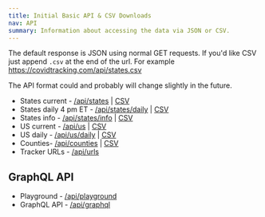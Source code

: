 ```yaml
---
title: Initial Basic API & CSV Downloads
nav: API
summary: Information about accessing the data via JSON or CSV.
---
```


The default response is JSON using normal GET requests. If you'd like CSV just append `.csv` at the end of the url. For example https://covidtracking.com/api/states.csv

The API format could and probably will change slightly in the future.

* States current - [/api/states](http://covidtracking.com/api/states) | [CSV](http://covidtracking.com/api/states.csv)
* States daily 4 pm ET - [/api/states/daily](http://covidtracking.com/api/states/daily) | [CSV](http://covidtracking.com/api/states/daily.csv)
* States info - [/api/states/info](http://covidtracking.com/api/states/info) | [CSV](http://covidtracking.com/api/states/info.csv)
* US current - [/api/us](http://covidtracking.com/api/us) | [CSV](http://covidtracking.com/api/us.csv)
* US daily - [/api/us/daily](http://covidtracking.com/api/us/daily) | [CSV](http://covidtracking.com/api/us/daily.csv)
* Counties- [/api/counties](http://covidtracking.com/api/counties) | [CSV](http://covidtracking.com/api/counties.csv)
* Tracker URLs - [/api/urls](http://covidtracking.com/api/urls)

## GraphQL API

* Playground - [/api/playground](http://covidtracking.com/api/playground)
* GraphQL API - [/api/graphql](http://covidtracking.com/api/graphql)

